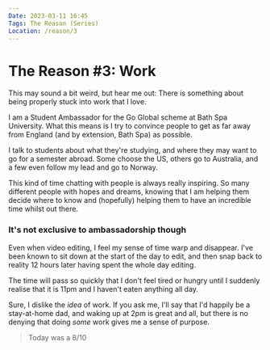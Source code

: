 ```yaml
---
Date: 2023-03-11 16:45
Tags: The Reason (Series)
Location: /reason/3
---
```


# The Reason #3: Work
This may sound a bit weird, but hear me out: There is something about being properly stuck into work that I love.

I am a Student Ambassador for the Go Global scheme at Bath Spa University. What this means is I try to convince people to get as far away from England (and by extension, Bath Spa) as possible.

I talk to students about what they're studying, and where they may want to go for a semester abroad. Some choose the US, others go to Australia, and a few even follow my lead and go to Norway.

This kind of time chatting with people is always really inspiring. So many different people with hopes and dreams, knowing that I am helping them decide where to know and (hopefully) helping them to have an incredible time whilst out there.

### It's not exclusive to ambassadorship though
Even when video editing, I feel my sense of time warp and disappear. I've been known to sit down at the start of the day to edit, and then snap back to reality 12 hours later having spent the whole day editing.

The time will pass so quickly that I don't feel tired or hungry until I suddenly realise that it is 11pm and I haven't eaten anything all day.

Sure, I dislike the *idea* of work. If you ask me, I'll say that I'd happily be a stay-at-home dad, and waking up at 2pm is great and all, but there is no denying that doing *some* work gives me a sense of purpose.

>Today was a 8/10